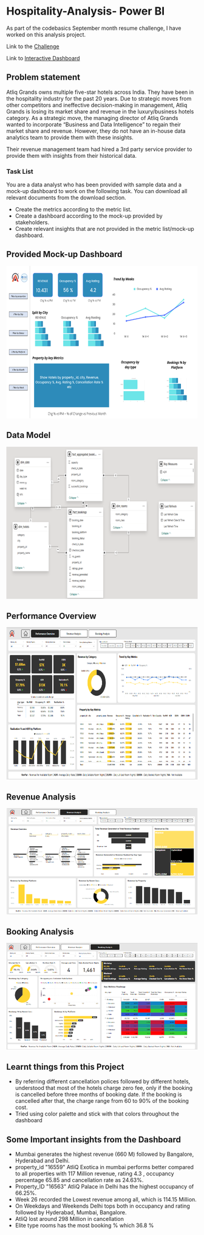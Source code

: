 # Hospitality-Analysis- Power BI

As part of the codebasics September month resume challenge, I have worked on this analysis project.

Link to the [Challenge](https://codebasics.io/challenge/codebasics-resume-project-challenge/4)

Link to [Interactive Dashboard](https://app.powerbi.com/view?r=eyJrIjoiZGIzMGExZmQtN2I5MC00MGNmLWI2ZGMtOTQ1NzBhYzJmYmZhIiwidCI6ImM2ZTU0OWIzLTVmNDUtNDAzMi1hYWU5LWQ0MjQ0ZGM1YjJjNCJ9&pageName=c46f8460e326e3dbb158)

## Problem statement

Atliq Grands owns multiple five-star hotels across India. They have been in the hospitality industry for the past 20 years. Due to strategic moves from other competitors and ineffective decision-making in management, Atliq Grands is losing its market share and revenue in the luxury/business hotels category. As a strategic move, the managing director of Atliq Grands wanted to incorporate “Business and Data Intelligence” to regain their market share and revenue. However, they do not have an in-house data analytics team to provide them with these insights.

Their revenue management team had hired a 3rd party service provider to provide them with insights from their historical data.

### Task List

You are a data analyst who has been provided with sample data and a mock-up dashboard to work on the following task. You can download all relevant documents from the download section.

- Create the metrics according to the metric list. 
- Create a dashboard according to the mock-up provided by stakeholders. 
- Create relevant insights that are not provided in the metric list/mock-up dashboard.

## Provided Mock-up Dashboard
<p align="center">
    <img src='https://github.com/Dinesh281197/Hospitality-Analysis/blob/main/Dataset/mock%20up%20dashboard_atliq%20grands.png' height="400" width="600">
</p>


## Data Model

<p align="center">
    <img src='https://github.com/Dinesh281197/Hospitality-Analysis/blob/main/Report%20Screenshots/Data%20Model.png' height="400">
</p>


## Performance Overview

<p align="center">
    <img src='https://github.com/Dinesh281197/Hospitality-Analysis/blob/main/Report%20Screenshots/Performance%20Overview.png'height="400">
</p>

## Revenue Analysis

<p align="center">
    <img src='https://github.com/Dinesh281197/Hospitality-Analysis/blob/main/Report%20Screenshots/Revenue%20Analysis.png'width=600>
</p>

## Booking Analysis

<p align="center">
    <img src='https://github.com/Dinesh281197/Hospitality-Analysis/blob/main/Report%20Screenshots/Booking%20Analysis.png'>
</p>

## Learnt things from this Project 
- By referring different cancellation polices followed by different hotels, understood that most of the hotels charge zero fee, only if the booking is cancelled before three months of booking date. If the booking is cancelled after that, the charge range from 60 to 90% of the booking cost.
- Tried using color palette and stick with that colors throughout the dashboard

## Some Important insights from the Dashboard

- Mumbai generates the highest revenue (660 M) followed by Bangalore, Hyderabad and Delhi.
- property_id	"16559" AtliQ Exotica in mumbai performs better compared to all properties with 117 Million revenue, rating 4.3 , occupancy percentage 65.85 and cancellation rate as 24.63%.
- Property_ID "16563" AtliQ Palace in Delhi has the highest occupancy of 66.25%.
- Week 26 recorded the Lowest revenue among all, which is 114.15 Million.
- On Weekdays and Weekends Delhi tops both in occupancy and rating followed by Hyderabad, Mumbai, Bangalore.
- AtliQ lost around 298 Million in cancellation 
- Elite type rooms has the most booking % which 36.8 %

